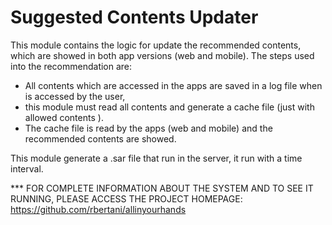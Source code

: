 Suggested Contents Updater
========

 This module contains the logic for update the recommended contents, which are showed in both app versions (web and mobile). The steps used into the recommendation are:
  - All  contents which are accessed in the apps are saved in a log file when is accessed by the user, 
  - this module must read all contents and generate a cache file (just with allowed contents ). 
  - The cache file is read by the apps (web and mobile) and the recommended contents are showed.  
  
 This module generate a .sar file that run in the server,  it run with a time interval.
 
 
 
*** FOR COMPLETE INFORMATION ABOUT THE SYSTEM AND TO SEE IT RUNNING, PLEASE ACCESS THE PROJECT HOMEPAGE: https://github.com/rbertani/allinyourhands

